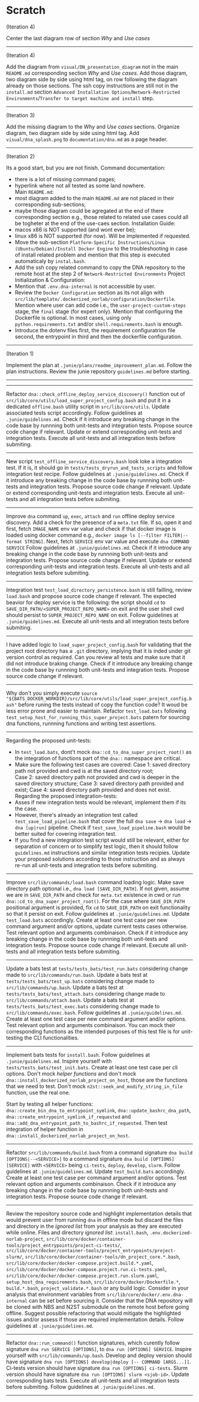 
# Scratch

(Iteration 4)

Center the last diagram row of section _Why_ and _Use cases_


---

(Iteration 4)

Add the diagram from `visual/DN_presentation_diagram` not in the main `README.md` corresponding section _Why_ and _Use cases_.
Add those diagram, two diagram side by side using html tag, on row following the diagram already on those sections.
The ssh copy instructions are still not in the `install.md` section `Advanced Installation Options`/`Network-Restricted Environments`/`Transfer to target machine and install` step.

---

(Iteration 3)

Add the missing diagram to the _Why_ and _Use cases_ sections.
Organize diagram, two diagram side by side using html tag.
Add `visual/dna_splash.png` to `documentation/dna.md` as a page header.  

---

(Iteration 2)

Its a good start, but you are not finish.
Command documentation:
- there is a lot of missing command pages; 
- hyperlink where not all tested as some land nowhere.  
Main `README.md`:
- most diagram added to the main `README.md` are not placed in their corresponding sub-sections;
- maybe those diagram could be agregated at the end of there corresponding section e.g., those related to related use cases could all be togheter at the end of the use-caes section. 
Installation Guide:
- macos x86 is NOT supported (and wont ever be);
- linux x86 is NOT supported (for now). Will be implemented if requested. 
- Move the sub-section `Platform-Specific Instructions/Linux (Ubuntu/Debian)/Install Docker Engine` to the troubleshooting in case of install related problem and mention that this step is executed automaticaly by `instal.bash`. 
- Add the ssh copy related command to copy the DNA repository to the remote host at the step 2 of `Network-Restricted Environments` 
Project Initialization & Configuration:
- Mention that `.env.dna-internal` is not accessible by user.
- Review the `Docker Configuration` section as its not align with `src/lib/template/.dockerized_norlab/configuration/Dockerfile`. Mention where user can add code i.e., the `user-project-custom-steps` stage, the `final` stage (for expert only). Mention that configuring the Dockerfile is optional. In most cases, using only `python.requirements.txt` and/or `shell.requirements.bash` is enough.
- Introduce the dotenv files first, the  requirement configuratrion file second, the entrypoint in third and then the dockerfile configuration. 

---

(Iteration 1)

Implement the plan at `.junie/plans/readme_improvement_plan.md`.
Follow the plan instructions.
Review the junie repository `guidelines.md` before starting.

---
---

Refactor `dna::check_offline_deploy_service_discovery()` function out of `src/lib/core/utils/load_super_project_config.bash` and put it in a dedicated `offline.bash` utility script in `src/lib/core/utils`.
Update associated tests script accordingly.
Follow guidelines at `.junie/guidelines.md`.
Check if it introduce any breaking change in the code base by runnning both unit-tests and integration tests.
Propose source code change if relevant.
Update or extend corresponding unit-tests and integration tests.
Execute all unit-tests and all integration tests before submiting.



---

New script `test_offline_service_discovery.bash` look loke a integration test.
If it is, it should go in `tests/tests_dryrun_and_tests_scripts` and follow integration test recipe.
Follow guidelines at `.junie/guidelines.md`.
Check if it introduce any breaking change in the code base by runnning both unit-tests and integration tests.
Propose source code change if relevant.
Update or extend corresponding unit-tests and integration tests.
Execute all unit-tests and all integration tests before submiting.


---

Improve `dna` command `up`, `exec`, `attach` and `run` offline deploy service discovery.
Add a check for the presence of a `meta.txt` file.
If so, open it and first, fetch `IMAGE_NAME` env var value and check if that docker image is loaded using docker command e.g., `docker image ls [--filter FILTER|--format STRING]`. 
Next, fetch `SERVICE` env var value and execute `dna COMMAND SERVICE`
Follow guidelines at `.junie/guidelines.md`.
Check if it introduce any breaking change in the code base by runnning both unit-tests and integration tests.
Propose source code change if relevant.
Update or extend corresponding unit-tests and integration tests.
Execute all unit-tests and all integration tests before submiting.

---

Integration test `test_load_directory_persistence.bash` is still failling, review `load.bash` and propose source code change if relevant.
The expected beavior for deploy service is the following: the script should `cd` to `SAVE_DIR_PATH/<SUPER_PROJECT_REPO_NAME>` on exit and the user shell cwd should persist to `SUPER_PROJECT_REPO_NAME` on exit.
Follow guidelines at `.junie/guidelines.md`.
Execute all unit-tests and all integration tests before submiting.


---

I have added logic to `load_super_project_config.bash` for validating that the project root directory has a `.git` directory, implying that it is inded under git version control as required.
Can you review all tests and make sure that it did not introduce braking change.
Check if it introduce any breaking change in the code base by runnning both unit-tests and integration tests.
Propose source code change if relevant. 

---

Why don't you simply execute `source "${BATS_DOCKER_WORKDIR}/src/lib/core/utils/load_super_project_config.bash"` before runing the tests instead of copy the function code? 
It woud be less error prone and easier to maintain.
Refactor `test_load.bats` following `test_setup_host_for_running_this_super_project.bats` patern for sourcing dna functions, runnning functions and writing test assertions.

---

Regarding the proposed unit-tests: 
- In `test_load.bats`, dont't mock `dna::cd_to_dna_super_project_root()` as the integration of functions part of the `dna::` namespace are critical.
- Make sure the following test cases are covered:
Case 1: saved directory path not provided and cwd is at the saved directory root;  
Case 2: saved directory path not provided and cwd is deeper in the saved directory structure;
Case 3: saved directory path provided and exist;
Case 4: saved directory path provided and does not exist.
Regarding the proposed integration-tests: 
- Asses if new integration tests would be relevant, implement them if its the case. 
- However, there's already an integration test called `test_save_load_pipeline.bash` that cover the full `dna save` -> `dna load` -> `dna [up|run]` pipeline. Check if `test_save_load_pipeline.bash` would be better suited for covering integration test.
- If you find a new integration test script would still be relevant, either for separation of concern or to simplify test logic, then it should follow `guidelines.md` instructions and similar integration tests recipies.
Update your proposed solutions according to those instruction and as always re-run all unit-tests and integration tests before submiting.

---

Improve `src/lib/commands/load.bash` command loading logic.
Make save directory path optional i.e., `dna load [SAVE_DIR_PATH]`. 
If not given, assume we are in `SAVE_DIR_PATH` and check for `meta.txt` existence in cwd or run `dna::cd_to_dna_super_project_root()`.
For the case where `SAVE_DIR_PATH` positional argument is provided, fix `cd` to `SAVE_DIR_PATH` on exit functionality so that it persist on exit.
Follow guidelines at `.junie/guidelines.md`.
Update `test_load.bats` accordingly.
Create at least one test case per new command argument and/or options, update current tests cases otherwise.
Test relevant option and arguments combinaison.
Check if it introduce any breaking change in the code base by runnning both unit-tests and integration tests.
Propose source code change if relevant.
Execute all unit-tests and all integration tests before submiting.

---

Update a bats test at `tests/tests_bats/test_run.bats` considering change made to `src/lib/commands/run.bash`.
Update a bats test at `tests/tests_bats/test_up.bats` considering change made to `src/lib/commands/up.bash`.
Update a bats test at `tests/tests_bats/test_attach.bats` considering change made to `src/lib/commands/attach.bash`.
Update a bats test at `tests/tests_bats/test_exec.bats` considering change made to `src/lib/commands/exec.bash`.
Follow guidelines at `.junie/guidelines.md`.
Create at least one test case per new command argument and/or options.
Test relevant option and arguments combinaison.
You can mock their corresponding functions as the intended purposes of this test file is for unit-testing the CLI functionalities.

---

Implement bats tests for `install.bash`.
Follow guidelines at `.junie/guidelines.md`.
Inspire yourself with `tests/tests_bats/test_init.bats`.
Create at least one test case per cli options.
Don't mock _helper functions_ and don't mock `dna::install_dockerized_norlab_project_on_host`, those are the functions that we need to test.
Don't mock `n2st::seek_and_modify_string_in_file` function, use the real one.

Start by testing all helper functions: `dna::create_bin_dna_to_entrypoint_symlink`, `dna::update_bashrc_dna_path`, `dna::create_entrypoint_symlink_if_requested` and `dna::add_dna_entrypoint_path_to_bashrc_if_requested`.
Then test integration of helper function in `dna::install_dockerized_norlab_project_on_host`.

---

Refactor `src/lib/commands/build.bash` from a command signature `dna build [OPTIONS|--<SERVICE>]` to a command signature `dna build [OPTIONS] [SERVICE]` with `<SERVICE>` being `ci-tests`, `deploy`, `develop`, `slurm`.
Follow guidelines at `.junie/guidelines.md`.
Update `test_build.bats` accordingly.
Create at least one test case per command argument and/or options.
Test relevant option and arguments combinaison.
Check if it introduce any breaking change in the code base by runnning both unit-tests and integration tests.
Propose source code change if relevant.

---

Review the repository source code and highlight implementation details that would prevent user from running `dna` in offline mode but discard the files and directory in the _ignored list_ from your analysis as they are executed while online. 
Files and directory _ignored list_: `install.bash`, `.env.dockerized-norlab-project`, `src/lib/core/docker/container-tools/project_entrypoints/project-ci-tests/`, `src/lib/core/docker/container-tools/project_entrypoints/project-slurm/`, `src/lib/core/docker/container-tools/dn_project_core.*.bash`, `src/lib/core/docker/docker-compose.project.build.*.yaml`, `src/lib/core/docker/docker-compose.project.run.ci-tests.yaml`, `src/lib/core/docker/docker-compose.project.run.slurm.yaml`, `setup_host_dna_requirements.bash`, `src/lib/core/docker/Dockerfile.*`, `build.*.bash`, `project_validate.*.bash` or any build logic. 
Consider in your analysis that environment variables from `src/lib/core/docker/.env.dna-internal` can be set before sourcing it.
Consider that the DNA repository will be cloned with NBS and N2ST submodule on the remote host before going offline.
Suggest possible refactoring that would mitigate the highlighted issues and/or assess if those are required implementation details.
Follow guidelines at `.junie/guidelines.md`.


---

Refactor `dna::run_command()` function signatures, which curently follow signature `dna run SERVICE [OPTIONS]`, to `dna run [OPTIONS] SERVICE`.
Inspire yourself with `src/lib/commands/up.bash`.
Develop and deploy version should have signature `dna run [OPTIONS] develop|deploy [-- COMMAND [ARGS...]]`.
Ci-tests version should have signature `dna run [OPTIONS] ci-tests`.
Slurm version should have signature `dna run [OPTIONS] slurm <sjob-id>`.
Update corresponding bats tests.
Execute all unit-tests and all integration tests before submiting.
Follow guidelines at `.junie/guidelines.md`.

---
